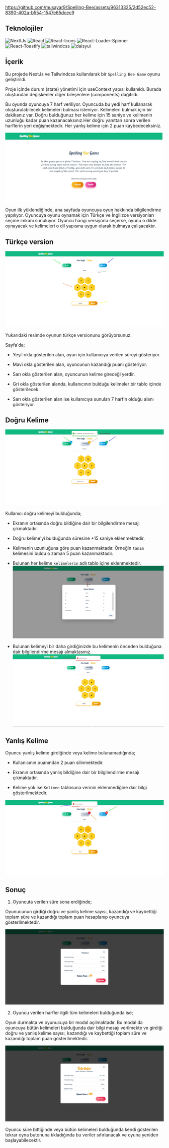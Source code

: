 



https://github.com/musayar9/Spelling-Bee/assets/96313325/2d52ec52-8390-402a-b554-1547e65dcec9




## Teknolojiler

![NexttJs](https://img.shields.io/badge/NextJs-14.2.3-yellowgreen)
![React](https://img.shields.io/badge/React-^18-green)
![React-Icons](https://img.shields.io/badge/react--icons-5.2.1-yellow)
![React-Loader-Spinner](https://img.shields.io/badge/react--loader--spinner-6.1.6-blue)
![React-Toastify](https://img.shields.io/badge/react--toastify-10.0.5-red)
![tailwindcss](https://img.shields.io/badge/tailwindcss-3.4.1-lightgreen)
![daisyui](https://img.shields.io/badge/daisyui-4.11.1-pink)

## İçerik

Bu projede NextJs ve Tailwindcss kullanılarak bir `Spelling Bee Game` oyunu geliştirildi.

Proje içinde durum (state) yönetimi için useContext yapısı kullanıldı. Burada oluşturulan değişkenler diğer bileşenlere (components) dağıtıldı.

Bu oyunda oyuncuya 7 harf veriliyor. Oyuncuda  bu yedi harf kullanarak oluşturulabilecek kelimeleri bulması isteniyor. Kelimeleri bulmak için bir dakikanız var. Doğru bulduğunuz her kelime için 15 saniye ve kelimenin uzunluğu kadar puan kazanacaksınız.Her doğru yanıttan sonra verilen harflerin yeri değişmektedir. Her yanlış kelime için 2 puan kaybedeceksiniz.

![img-1](public/images/1.jpg)

Oyun ilk yüklendiğinde, ana sayfada oyuncuya oyun hakkında bilgilendirme yapılıyor. Oyuncuya oyunu oynamak için Türkçe ve İngilizce versiyonları seçme imkanı sunuluyor. Oyuncu hangi versiyonu seçerse, oyunu o dilde oynayacak ve kelimeleri o dil yapısına uygun olarak bulmaya çalışacaktır.

## Türkçe version

![img-2](public/images/2.jpg)

Yukarıdaki resimde oyunun türkçe versionunu görüyorsunuz.

Sayfa'da;

- Yeşil okla gösterilen alan, oyun için kullanıcıya verilen süreyi gösteriyor.

- Mavi okla gösterilen alan, oyuncunun kazandığı puanı gösteriyor.

- Sarı okla gösterilen alan, oyuncunun kelime gireceği yerdir.

- Gri okla gösterilen alanda, kullanıcının bulduğu kelimeler bir tablo içinde gösterilecek.

- Sarı okla gösterilen alan ise kullanıcıya sunulan 7 harfin olduğu alanı gösteriyor.

## Doğru Kelime

![img-3](public/images/3.jpg)

Kullanıcı doğru kelimeyi bulduğunda;

- Ekranın ortasında doğru bildiğine dair bir bilgilendirme mesajı çıkmaktadır.

- Doğru kelime'yi bulduğunda süresine +15 saniye eklenmektedir.

- Kelimenin uzunluğuna göre puan kazanmaktadır. Örneğin `tanım` kelimesini buldu o zaman 5 puan kazanmaktadır.

- Bulunan her kelime `kelimelerin` adlı tablo içine eklenmektedir.
  ![img-4](public/images/4.jpg)
- Bulunan kelimeyi bir daha girdiğinizde bu kelimenin önceden bulduğuna dair bilgilendirme mesajı almaktasınız.
  ![img-6](public/images/6.jpg)

## Yanlış Kelime

Oyuncu yanlış kelime girdiğinde veya kelime bulunamadığında;

- Kullanıcının puanından  2 puan silinmektedir.

- Ekranın ortasında yanlış bildiğine dair bir bilgilendirme mesajı çıkmaktadır.

- Kelime yok ise `Kelimen` tablosuna verinin eklenmediğine dair bilgi gösterilmektedir.

![img-5](public/images/5.jpg)

## Sonuç

1. Oyuncuta verilen süre sona erdiğinde;

Oyunucunun girdiği doğru ve yanlış kelime sayısı, kazandığı ve kaybettiği toplam süre ve kazandığı toplam puan hesaplanıp oyuncuya gösterilmektedir.

![img-7](public/images/7.jpg)

2. Oyuncu verilen harfler ilgili tüm kelimeleri bulduğunda ise;

Oyun durmakta ve oyunucuya bir modal açılmaktadır. Bu modal da oyuncuya bütün kelimeleri bulduğunda dair bilgi mesajı verilmekte ve girdiği doğru ve yanlış kelime sayısı, kazandığı ve kaybettiği toplam süre ve kazandığı toplam puan gösterilmektedir.

![img-8](public/images/8.jpg)

Oyuncu süre bittiğinde veya bütün kelimeleri bulduğunda kendi gösterilen tekrar oyna butonuna tıkladığında bu veriler sıfırlanacak ve oyuna yeniden başlayabilecektir.
